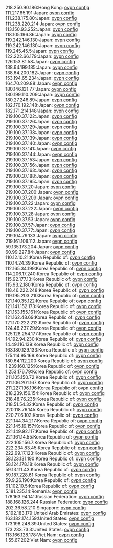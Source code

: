 218.250.90.186:Hong Kong: [ovpn config](vpn/218_250_90_186.ovpn)  
111.217.65.191:Japan: [ovpn config](vpn/111_217_65_191.ovpn)  
111.238.175.80:Japan: [ovpn config](vpn/111_238_175_80.ovpn)  
111.238.220.214:Japan: [ovpn config](vpn/111_238_220_214.ovpn)  
113.150.93.252:Japan: [ovpn config](vpn/113_150_93_252.ovpn)  
118.105.196.86:Japan: [ovpn config](vpn/118_105_196_86.ovpn)  
119.242.146.130:Japan: [ovpn config](vpn/119_242_146_130.ovpn)  
119.242.146.130:Japan: [ovpn config](vpn/119_242_146_130.ovpn)  
119.245.45.5:Japan: [ovpn config](vpn/119_245_45_5.ovpn)  
122.222.66.179:Japan: [ovpn config](vpn/122_222_66_179.ovpn)  
126.153.81.58:Japan: [ovpn config](vpn/126_153_81_58.ovpn)  
138.64.199.185:Japan: [ovpn config](vpn/138_64_199_185.ovpn)  
138.64.200.182:Japan: [ovpn config](vpn/138_64_200_182.ovpn)  
153.194.65.234:Japan: [ovpn config](vpn/153_194_65_234.ovpn)  
164.70.209.88:Japan: [ovpn config](vpn/164_70_209_88.ovpn)  
180.146.131.77:Japan: [ovpn config](vpn/180_146_131_77.ovpn)  
180.199.110.209:Japan: [ovpn config](vpn/180_199_110_209.ovpn)  
180.27.246.89:Japan: [ovpn config](vpn/180_27_246_89.ovpn)  
182.170.192.148:Japan: [ovpn config](vpn/182_170_192_148.ovpn)  
182.171.214.148:Japan: [ovpn config](vpn/182_171_214_148.ovpn)  
219.100.37.122:Japan: [ovpn config](vpn/219_100_37_122.ovpn)  
219.100.37.126:Japan: [ovpn config](vpn/219_100_37_126.ovpn)  
219.100.37.129:Japan: [ovpn config](vpn/219_100_37_129.ovpn)  
219.100.37.138:Japan: [ovpn config](vpn/219_100_37_138.ovpn)  
219.100.37.139:Japan: [ovpn config](vpn/219_100_37_139.ovpn)  
219.100.37.140:Japan: [ovpn config](vpn/219_100_37_140.ovpn)  
219.100.37.141:Japan: [ovpn config](vpn/219_100_37_141.ovpn)  
219.100.37.144:Japan: [ovpn config](vpn/219_100_37_144.ovpn)  
219.100.37.153:Japan: [ovpn config](vpn/219_100_37_153.ovpn)  
219.100.37.156:Japan: [ovpn config](vpn/219_100_37_156.ovpn)  
219.100.37.163:Japan: [ovpn config](vpn/219_100_37_163.ovpn)  
219.100.37.188:Japan: [ovpn config](vpn/219_100_37_188.ovpn)  
219.100.37.195:Japan: [ovpn config](vpn/219_100_37_195.ovpn)  
219.100.37.20:Japan: [ovpn config](vpn/219_100_37_20.ovpn)  
219.100.37.200:Japan: [ovpn config](vpn/219_100_37_200.ovpn)  
219.100.37.209:Japan: [ovpn config](vpn/219_100_37_209.ovpn)  
219.100.37.22:Japan: [ovpn config](vpn/219_100_37_22.ovpn)  
219.100.37.222:Japan: [ovpn config](vpn/219_100_37_222.ovpn)  
219.100.37.28:Japan: [ovpn config](vpn/219_100_37_28.ovpn)  
219.100.37.53:Japan: [ovpn config](vpn/219_100_37_53.ovpn)  
219.100.37.57:Japan: [ovpn config](vpn/219_100_37_57.ovpn)  
219.100.37.77:Japan: [ovpn config](vpn/219_100_37_77.ovpn)  
219.104.79.133:Japan: [ovpn config](vpn/219_104_79_133.ovpn)  
219.161.106.112:Japan: [ovpn config](vpn/219_161_106_112.ovpn)  
59.135.173.204:Japan: [ovpn config](vpn/59_135_173_204.ovpn)  
60.99.227.84:Japan: [ovpn config](vpn/60_99_227_84.ovpn)  
110.12.10.21:Korea Republic of: [ovpn config](vpn/110_12_10_21.ovpn)  
110.14.24.39:Korea Republic of: [ovpn config](vpn/110_14_24_39.ovpn)  
112.165.34.199:Korea Republic of: [ovpn config](vpn/112_165_34_199.ovpn)  
114.206.17.240:Korea Republic of: [ovpn config](vpn/114_206_17_240.ovpn)  
115.92.177.13:Korea Republic of: [ovpn config](vpn/115_92_177_13.ovpn)  
115.93.2.180:Korea Republic of: [ovpn config](vpn/115_93_2_180.ovpn)  
118.46.222.248:Korea Republic of: [ovpn config](vpn/118_46_222_248.ovpn)  
119.195.203.210:Korea Republic of: [ovpn config](vpn/119_195_203_210.ovpn)  
121.140.35.122:Korea Republic of: [ovpn config](vpn/121_140_35_122.ovpn)  
121.141.152.173:Korea Republic of: [ovpn config](vpn/121_141_152_173.ovpn)  
121.153.155.161:Korea Republic of: [ovpn config](vpn/121_153_155_161.ovpn)  
121.162.48.69:Korea Republic of: [ovpn config](vpn/121_162_48_69.ovpn)  
121.170.222.212:Korea Republic of: [ovpn config](vpn/121_170_222_212.ovpn)  
124.46.237.29:Korea Republic of: [ovpn config](vpn/124_46_237_29.ovpn)  
125.128.254.177:Korea Republic of: [ovpn config](vpn/125_128_254_177.ovpn)  
14.192.94.230:Korea Republic of: [ovpn config](vpn/14_192_94_230.ovpn)  
14.49.116.139:Korea Republic of: [ovpn config](vpn/14_49_116_139.ovpn)  
163.180.129.133:Korea Republic of: [ovpn config](vpn/163_180_129_133.ovpn)  
175.114.95.169:Korea Republic of: [ovpn config](vpn/175_114_95_169.ovpn)  
180.64.112.200:Korea Republic of: [ovpn config](vpn/180_64_112_200.ovpn)  
1.239.160.125:Korea Republic of: [ovpn config](vpn/1_239_160_125.ovpn)  
1.253.176.79:Korea Republic of: [ovpn config](vpn/1_253_176_79.ovpn)  
211.105.150.72:Korea Republic of: [ovpn config](vpn/211_105_150_72.ovpn)  
211.106.201.167:Korea Republic of: [ovpn config](vpn/211_106_201_167.ovpn)  
211.227.196.196:Korea Republic of: [ovpn config](vpn/211_227_196_196.ovpn)  
218.239.156.154:Korea Republic of: [ovpn config](vpn/218_239_156_154.ovpn)  
218.48.76.235:Korea Republic of: [ovpn config](vpn/218_48_76_235.ovpn)  
218.51.54.32:Korea Republic of: [ovpn config](vpn/218_51_54_32.ovpn)  
220.118.76.145:Korea Republic of: [ovpn config](vpn/220_118_76_145.ovpn)  
220.77.6.102:Korea Republic of: [ovpn config](vpn/220_77_6_102.ovpn)  
221.144.34.217:Korea Republic of: [ovpn config](vpn/221_144_34_217.ovpn)  
221.145.19.157:Korea Republic of: [ovpn config](vpn/221_145_19_157.ovpn)  
221.149.92.117:Korea Republic of: [ovpn config](vpn/221_149_92_117.ovpn)  
221.161.14.55:Korea Republic of: [ovpn config](vpn/221_161_14_55.ovpn)  
222.105.156.7:Korea Republic of: [ovpn config](vpn/222_105_156_7.ovpn)  
222.234.83.45:Korea Republic of: [ovpn config](vpn/222_234_83_45.ovpn)  
222.99.17.123:Korea Republic of: [ovpn config](vpn/222_99_17_123.ovpn)  
58.123.131.190:Korea Republic of: [ovpn config](vpn/58_123_131_190.ovpn)  
58.124.178.18:Korea Republic of: [ovpn config](vpn/58_124_178_18.ovpn)  
59.13.111.43:Korea Republic of: [ovpn config](vpn/59_13_111_43.ovpn)  
59.187.228.61:Korea Republic of: [ovpn config](vpn/59_187_228_61.ovpn)  
59.9.26.190:Korea Republic of: [ovpn config](vpn/59_9_26_190.ovpn)  
61.102.10.5:Korea Republic of: [ovpn config](vpn/61_102_10_5.ovpn)  
5.181.235.14:Romania: [ovpn config](vpn/5_181_235_14.ovpn)  
178.163.94.141:Russian Federation: [ovpn config](vpn/178_163_94_141.ovpn)  
188.168.126.244:Russian Federation: [ovpn config](vpn/188_168_126_244.ovpn)  
202.36.58.210:Singapore: [ovpn config](vpn/202_36_58_210.ovpn)  
5.192.183.179:United Arab Emirates: [ovpn config](vpn/5_192_183_179.ovpn)  
163.182.174.159:United States: [ovpn config](vpn/163_182_174_159.ovpn)  
173.198.248.39:United States: [ovpn config](vpn/173_198_248_39.ovpn)  
173.233.73.3:United States: [ovpn config](vpn/173_233_73_3.ovpn)  
113.166.128.178:Viet Nam: [ovpn config](vpn/113_166_128_178.ovpn)  
1.55.67.202:Viet Nam: [ovpn config](vpn/1_55_67_202.ovpn)  
